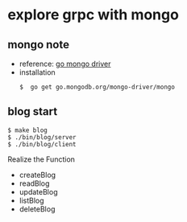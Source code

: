# explore grpc with mongo

## mongo note
- reference: [go mongo driver](https://github.com/mongodb/mongo-go-driver)
- installation
  ```shell
  $  go get go.mongodb.org/mongo-driver/mongo
  ```
  


## blog start
```shell
$ make blog
$ ./bin/blog/server
$ ./bin/blog/client
```

Realize the Function
- createBlog
- readBlog
- updateBlog
- listBlog
- deleteBlog





